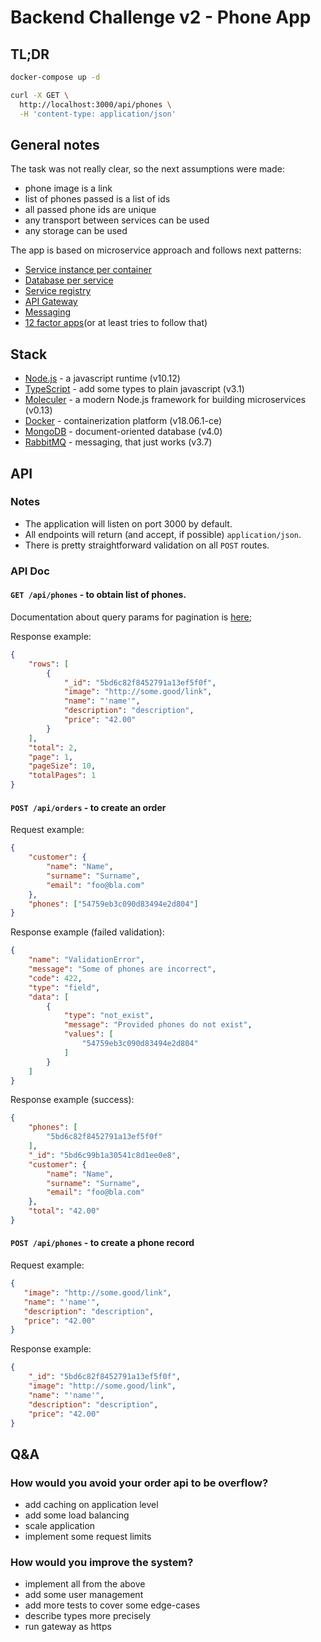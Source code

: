 # Backend Challenge v2 - Phone App

## TL;DR

```sh
docker-compose up -d

curl -X GET \
  http://localhost:3000/api/phones \
  -H 'content-type: application/json'
```

## General notes

The task was not really clear, so the next assumptions were made:

- phone image is a link
- list of phones passed is a list of ids
- all passed phone ids are unique
- any transport between services can be used
- any storage can be used

The app is based on microservice approach and follows next patterns:

- [Service instance per container](https://microservices.io/patterns/deployment/service-per-container.html)
- [Database per service](https://microservices.io/patterns/data/database-per-service.html)
- [Service registry](https://microservices.io/patterns/service-registry.html)
- [API Gateway](https://microservices.io/patterns/apigateway.html)
- [Messaging](https://microservices.io/patterns/communication-style/messaging.html)
- [12 factor apps](https://12factor.net)(or at least tries to follow that)

## Stack

- [Node.js](https://nodejs.org/en/) - a javascript runtime (v10.12)
- [TypeScript](https://www.typescriptlang.org) - add some types to plain javascript (v3.1)
- [Moleculer](https://moleculer.services) - a modern Node.js framework for building microservices (v0.13)
- [Docker](https://www.docker.com) - containerization platform (v18.06.1-ce)
- [MongoDB](https://www.mongodb.com) - document-oriented database (v4.0)
- [RabbitMQ](https://www.rabbitmq.com) - messaging, that just works (v3.7)


## API

### Notes

- The application will listen on port 3000 by default.
- All endpoints will return (and accept, if possible) `application/json`.
- There is pretty straightforward validation on all `POST` routes.

### API Doc

#### `GET /api/phones` - to obtain list of phones.

Documentation about query params for pagination is [here](https://github.com/moleculerjs/moleculer-db/tree/master/packages/moleculer-db#parameters);

Response example:

```json
{
    "rows": [
        {
            "_id": "5bd6c82f8452791a13ef5f0f",
            "image": "http://some.good/link",
            "name": "'name'",
            "description": "description",
            "price": "42.00"
        }
    ],
    "total": 2,
    "page": 1,
    "pageSize": 10,
    "totalPages": 1
}
```

#### `POST /api/orders` - to create an order

Request example:

```json
{
	"customer": {
		"name": "Name",
		"surname": "Surname",
		"email": "foo@bla.com"
	},
	"phones": ["54759eb3c090d83494e2d804"]
}
```

Response example (failed validation):
```json
{
    "name": "ValidationError",
    "message": "Some of phones are incorrect",
    "code": 422,
    "type": "field",
    "data": [
        {
            "type": "not_exist",
            "message": "Provided phones do not exist",
            "values": [
                "54759eb3c090d83494e2d804"
            ]
        }
    ]
}
```

Response example (success):
```json
{
    "phones": [
        "5bd6c82f8452791a13ef5f0f"
    ],
    "_id": "5bd6c99b1a30541c8d1ee0e8",
    "customer": {
        "name": "Name",
        "surname": "Surname",
        "email": "foo@bla.com"
    },
    "total": "42.00"
}
```

#### `POST /api/phones` - to create a phone record

Request example: 
 ```json
{
	"image": "http://some.good/link",
	"name": "'name'",
	"description": "description",
	"price": "42.00"
}
```

Response example:
```json
{
    "_id": "5bd6c82f8452791a13ef5f0f",
    "image": "http://some.good/link",
    "name": "'name'",
    "description": "description",
    "price": "42.00"
}
```

## Q&A

### How would you avoid your order api to be overflow?

- add caching on application level
- add some load balancing
- scale application
- implement some request limits

### How would you improve the system?

- implement all from the above
- add some user management
- add more tests to cover some edge-cases
- describe types more precisely
- run gateway as https
